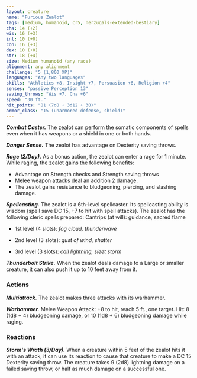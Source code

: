 ```yaml
---
layout: creature
name: "Furious Zealot"
tags: [medium, humanoid, cr5, nerzugals-extended-bestiary]
cha: 14 (+2)
wis: 16 (+3)
int: 10 (+0)
con: 16 (+3)
dex: 10 (+0)
str: 18 (+4)
size: Medium humanoid (any race)
alignment: any alignment
challenge: "5 (1,800 XP)"
languages: "Any two languages"
skills: "Athletics +8, Insight +7, Persuasion +6, Religion +4"
senses: "passive Perception 13"
saving_throws: "Wis +7, Cha +6"
speed: "30 ft."
hit_points: "81 (7d8 + 3d12 + 30)"
armor_class: "15 (unarmored defense, shield)"
---
```


***Combat Caster.*** The zealot can perform the somatic
components of spells even when it has weapons or a
shield in one or both hands.

***Danger Sense.*** The zealot has advantage on Dexterity
saving throws.

***Rage (2/Day).*** As a bonus action, the zealot can enter a
rage for 1 minute. While raging, the zealot gains the
following benefits:
* Advantage on Strength checks and Strength saving
throws
* Melee weapon attacks deal an addition 2 damage.
* The zealot gains resistance to bludgeoning, piercing,
and slashing damage.

***Spellcasting.*** The zealot is a 6th-level spellcaster. Its
spellcasting ability is wisdom (spell save DC 15, +7 to
hit with spell attacks). The zealot has the following
cleric spells prepared:
Cantrips (at will): guidance, sacred flame

* 1st level (4 slots): <i>fog cloud, thunderwave</i>

* 2nd level (3 slots): <i>gust of wind, shatter</i>

* 3rd level (3 slots): <i>call lightning, sleet storm</i>

***Thunderbolt Strike.*** When the zealot deals damage to a
Large or smaller creature, it can also push it up to 10
feet away from it.

### Actions

***Multiattack.*** The zealot makes three attacks with its
warhammer.

***Warhammer.*** Melee Weapon Attack: +8 to hit, reach 5
ft., one target. Hit: 8 (1d8 + 4) bludgeoning damage, or
10 (1d8 + 6) bludgeoning damage while raging.

### Reactions

***Storm's Wrath (3/Day).*** When a creature within 5 feet of
the zealot hits it with an attack, it can use its reaction
to cause that creature to make a DC 15 Dexterity
saving throw. The creature takes 9 (2d8) lightning
damage on a failed saving throw, or half as much
damage on a successful one.
